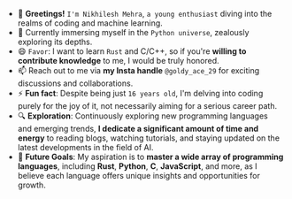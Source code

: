 
- 👋 **Greetings!** `I'm Nikhilesh Mehra`, `a young enthusiast` diving into the realms of coding and machine learning.
- 🌱 Currently immersing myself in the `Python universe`, zealously exploring its depths.
- 😄 `Favor`: I want to learn `Rust` and C/C++, so if you're **willing to contribute knowledge** to me, I would be truly honored.
- 📫 Reach out to me via **my Insta handle** `@goldy_ace_29` for exciting discussions and collaborations.
- ⚡ **Fun fact**: Despite being just `16 years old`, I'm delving into coding purely for the joy of it, not necessarily aiming for a serious career path.
- 🔍 **Exploration**: Continuously exploring new programming languages and emerging trends, **I dedicate a significant amount of time and energy** to reading blogs, watching   tutorials, and staying updated on the latest developments in the field of AI.
- 🚀 **Future Goals**: My aspiration is to **master a wide array of programming languages**, including **Rust**, **Python**, **C**, **JavaScript**, and more, as I believe each language offers unique insights and opportunities for growth.
